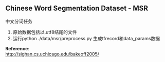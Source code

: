 ## Chinese Word Segmentation Dataset - MSR 

中文分词任务

1. 原始数据包括以.utf8结尾的文件
2. 运行python ./data/msr/preprocess.py 生成tfrecord和data_params数据


**Reference**:   
<http://sighan.cs.uchicago.edu/bakeoff2005/>
